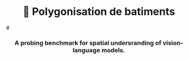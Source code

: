 <br />
<p align="center">
  <h1 align="center">🔭 Polygonisation de batiments </h1>
  #<h3 align="center">A probing benchmark for spatial undersranding of vision-language models.</h3>
  
